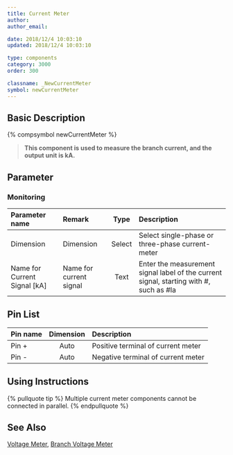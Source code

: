 ```yaml
---
title: Current Meter
author: 
author_email:

date: 2018/12/4 10:03:10
updated: 2018/12/4 10:03:10

type: components
category: 3000
order: 300

classname: _NewCurrentMeter
symbol: newCurrentMeter
---
```

## Basic Description
{% compsymbol newCurrentMeter %}

> **This component is used to measure the branch current, and the output unit is kA.**

## Parameter
### Monitoring
| Parameter name | Remark | Type | Description |
| :--- | :--- | :--: | :--- |
| Dimension | Dimension | Select | Select single-phase or three-phase current-meter |
| Name for Current Signal \[kA\] | Name for current signal | Text |  Enter the measurement signal label of the current signal, starting with #, such as #Ia |


## Pin List

| Pin name | Dimension | Description |
| :--- | :--:  | :--- |
| Pin + | Auto | Positive terminal of current meter |
| Pin - | Auto | Negative terminal of current meter |

## Using Instructions

{% pullquote tip %}
Multiple current meter components cannot be connected in parallel.
{% endpullquote %}


## See Also

[Voltage Meter](comp_NewVoltageMeter.html), [Branch Voltage Meter](comp_NewBranchVoltageMeter.html)
